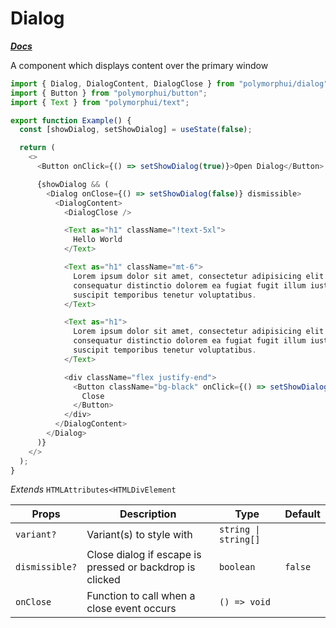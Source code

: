 # Dialog

[**_Docs_**](../README.md)

A component which displays content over the primary window

```typescript jsx
import { Dialog, DialogContent, DialogClose } from "polymorphui/dialog";
import { Button } from "polymorphui/button";
import { Text } from "polymorphui/text";

export function Example() {
  const [showDialog, setShowDialog] = useState(false);

  return (
    <>
      <Button onClick={() => setShowDialog(true)}>Open Dialog</Button>

      {showDialog && (
        <Dialog onClose={() => setShowDialog(false)} dismissible>
          <DialogContent>
            <DialogClose />

            <Text as="h1" className="!text-5xl">
              Hello World
            </Text>

            <Text as="h1" className="mt-6">
              Lorem ipsum dolor sit amet, consectetur adipisicing elit. Distinctio, incidunt, minus? Architecto, atque
              consequatur distinctio dolorem ea fugiat fugit illum iusto nulla quaerat, ratione repellendus similique
              suscipit temporibus tenetur voluptatibus.
            </Text>

            <Text as="h1">
              Lorem ipsum dolor sit amet, consectetur adipisicing elit. Distinctio, incidunt, minus? Architecto, atque
              consequatur distinctio dolorem ea fugiat fugit illum iusto nulla quaerat, ratione repellendus similique
              suscipit temporibus tenetur voluptatibus.
            </Text>

            <div className="flex justify-end">
              <Button className="bg-black" onClick={() => setShowDialog(false)}>
                Close
              </Button>
            </div>
          </DialogContent>
        </Dialog>
      )}
    </>
  );
}
```

_Extends_ `HTMLAttributes<HTMLDivElement`

| Props          | Description                                              | Type                 | Default |
|----------------|----------------------------------------------------------|----------------------|---------|
| `variant?`     | Variant(s) to style with                                 | `string \| string[]` |         |
| `dismissible?` | Close dialog if escape is pressed or backdrop is clicked | `boolean`            | `false` |
| `onClose`      | Function to call when a close event occurs               | `() => void`         |         |
